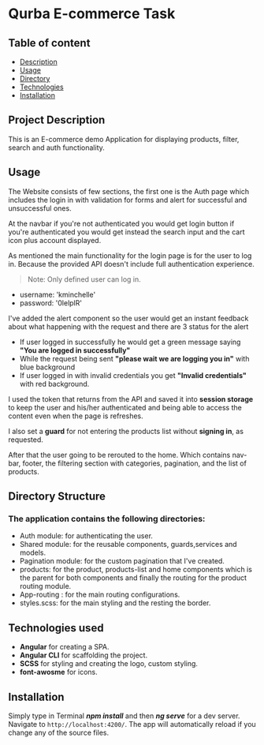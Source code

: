 # Qurba E-commerce Task

## Table of content

- [Description](#project-description)
- [Usage](#usage)
- [Directory](#directory-structure)
- [Technologies](#technologies-i-used)
- [Installation](#installation)

## Project Description

This is an E-commerce demo Application for displaying products, filter, search and auth functionality.

## Usage

The Website consists of few sections, the first one is the Auth page which includes the login in with validation for forms and alert for successful and unsuccessful ones.

At the navbar if you're not authenticated you would get login button if you're authenticated you would get instead the search input and the cart icon plus account displayed.

As mentioned the main functionality for the login page is for the user to log in. Because the provided API doesn't include full authentication experience.

> Note: Only defined user can log in.

- username: 'kminchelle'
- password: '0lelplR'

I've added the alert component so the user would get an instant feedback about what happening with the request and there are 3 status for the alert

- If user logged in successfully he would get a green message saying **"You are logged in successfully"**
- While the request being sent **"please wait we are logging you in"** with blue background
- If user logged in with invalid credentials you get **"Invalid credentials"** with red background.

I used the token that returns from the API and saved it into **session storage** to keep the user and his/her authenticated and being able to access the content even when the page is refreshes.

I also set a **guard** for not entering the products list without **signing in**, as requested.

After that the user going to be rerouted to the home. Which contains nav-bar, footer, the filtering section with categories, pagination, and the list of products.

## Directory Structure

### The application contains the following directories:

- Auth module: for authenticating the user.
- Shared module: for the reusable components, guards,services and models.
- Pagination module: for the custom pagination that I've created.
- products: for the product, products-list and home components which is the parent for both components and finally the routing for the product routing module.
- App-routing : for the main routing configurations.
- styles.scss: for the main styling and the resting the border.

## Technologies used

- **Angular** for creating a SPA.
- **Angular CLI** for scaffolding the project.
- **SCSS** for styling and creating the logo, custom styling.
- **font-awosme** for icons.

## Installation

Simply type in Terminal **_npm install_** and then **_ng serve_** for a dev server. Navigate to `http://localhost:4200/`. The app will automatically reload if you change any of the source files.
